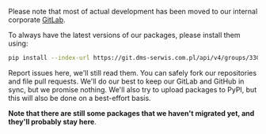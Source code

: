 Please note that most of actual development has been moved to our internal corporate [GitLab](https://git.dms-serwis.com.pl/smokserwis).

To always have the latest versions of our packages, please install them using:
```bash
pip install --index-url https://git.dms-serwis.com.pl/api/v4/groups/330/-/packages/pypi/simple packageName
```

Report issues here, we'll still read them. You can safely fork our repositories and file pull requests. We'll do our best to keep our GitLab and GitHub in sync, but we promise nothing. We'll also try to upload packages to PyPI, but this will also be done on a best-effort basis.

**Note that there are still some packages that we haven't migrated yet, and they'll probably stay here**.
